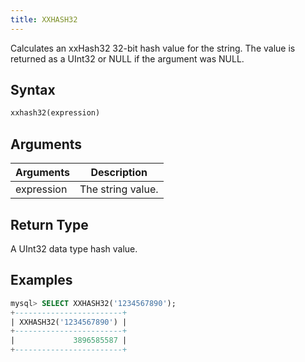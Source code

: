 ```yaml
---
title: XXHASH32
---
```


Calculates an xxHash32 32-bit hash value for the string.
The value is returned as a UInt32 or NULL if the argument was NULL.

## Syntax

```sql
xxhash32(expression)
```

## Arguments

| Arguments  | Description       |
| ---------- | ----------------- |
| expression | The string value. |

## Return Type

A UInt32 data type hash value.

## Examples

```sql
mysql> SELECT XXHASH32('1234567890');
+------------------------+
| XXHASH32('1234567890') |
+------------------------+
|             3896585587 |
+------------------------+
```
